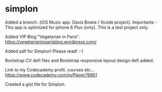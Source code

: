 # simplon

Added a branch. (iOS Music app. Davis Bowie / Xcode project).
Importants - This app is optimized for iphone 6 Plus (only).
This is a test project only.



Added VIP Blog "Vegetarian in Paris". https://vegetarianinparisblog.wordpress.com/ 


Added pdf for Simplon! Please read! :-) 


Bootstrap CV defi files and Bootstrap responsive layout design defi added. 


Link to my Codecademy profil, courses etc... https://www.codecademy.com/pyPlayer76851 

Created a gist file for Simplon. 
